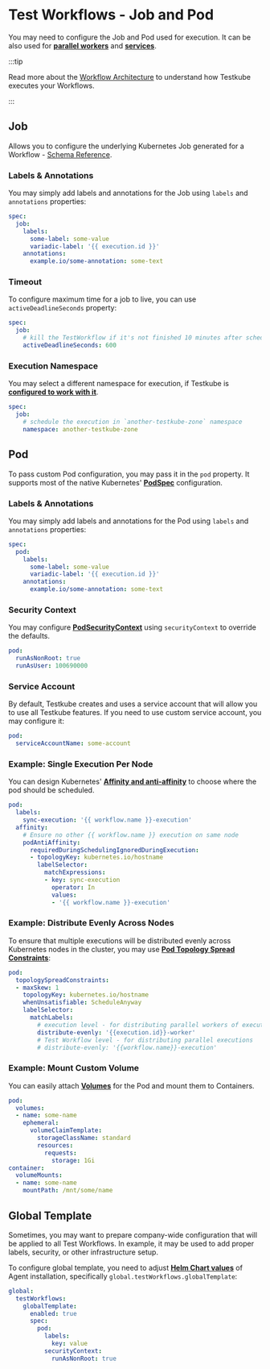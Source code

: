 # Test Workflows - Job and Pod

You may need to configure the Job and Pod used for execution. It can be also used for [**parallel workers**](./test-workflows-parallel.md) and [**services**](./test-workflows-services.md).

:::tip

Read more about the [Workflow Architecture](test-workflows-high-level-architecture.md) to understand how Testkube
executes your Workflows.

:::

## Job

Allows you to configure the underlying Kubernetes Job generated for a Workflow - [Schema Reference](/articles/crds/testworkflows.testkube.io-v1#jobconfig).

### Labels & Annotations

You may simply add labels and annotations for the Job using `labels` and `annotations` properties:

```yaml
spec:
  job:
    labels:
      some-label: some-value
      variadic-label: '{{ execution.id }}'
    annotations:
      example.io/some-annotation: some-text
```

### Timeout

To configure maximum time for a job to live, you can use `activeDeadlineSeconds` property:

```yaml
spec:
  job:
    # kill the TestWorkflow if it's not finished 10 minutes after scheduled
    activeDeadlineSeconds: 600
```

### Execution Namespace

You may select a different namespace for execution, if Testkube is [**configured to work with it**](https://docs.testkube.io/articles/helm-chart/#testkube-multi-namespace-feature).

```yaml
spec:
  job:
    # schedule the execution in `another-testkube-zone` namespace
    namespace: another-testkube-zone
```

## Pod

To pass custom Pod configuration, you may pass it in the `pod` property. It supports most of the native Kubernetes' [**PodSpec**](https://kubernetes.io/docs/reference/generated/kubernetes-api/v1.26/#podspec-v1-core) configuration.

### Labels & Annotations

You may simply add labels and annotations for the Pod using `labels` and `annotations` properties:

```yaml
spec:
  pod:
    labels:
      some-label: some-value
      variadic-label: '{{ execution.id }}'
    annotations:
      example.io/some-annotation: some-text
```

### Security Context

You may configure [**PodSecurityContext**](https://kubernetes.io/docs/tasks/configure-pod-container/security-context/#set-the-security-context-for-a-pod) using `securityContext` to override the defaults.

```yaml
pod:
  runAsNonRoot: true
  runAsUser: 100690000
```

### Service Account

By default, Testkube creates and uses a service account that will allow you to use all Testkube features.
If you need to use custom service account, you may configure it:

```yaml
pod:
  serviceAccountName: some-account
```

### Example: Single Execution Per Node

You can design Kubernetes' [**Affinity and anti-affinity**](https://kubernetes.io/docs/concepts/scheduling-eviction/assign-pod-node/#affinity-and-anti-affinity) to choose where the pod should be scheduled.

```yaml
pod:
  labels:
    sync-execution: '{{ workflow.name }}-execution'
  affinity:
    # Ensure no other {{ workflow.name }} execution on same node
    podAntiAffinity:
      requiredDuringSchedulingIgnoredDuringExecution:
      - topologyKey: kubernetes.io/hostname
        labelSelector:
          matchExpressions:
          - key: sync-execution
            operator: In
            values:
            - '{{ workflow.name }}-execution'
```

### Example: Distribute Evenly Across Nodes

To ensure that multiple executions will be distributed evenly across Kubernetes nodes in the cluster,
you may use [**Pod Topology Spread Constraints**](https://kubernetes.io/docs/concepts/scheduling-eviction/topology-spread-constraints/):

```yaml
pod:
  topologySpreadConstraints:
  - maxSkew: 1
    topologyKey: kubernetes.io/hostname
    whenUnsatisfiable: ScheduleAnyway
    labelSelector:
      matchLabels:
        # execution level - for distributing parallel workers of execution
        distribute-evenly: '{{execution.id}}-worker'
        # Test Workflow level - for distributing parallel executions
        # distribute-evenly: '{{workflow.name}}-execution'
```

### Example: Mount Custom Volume

You can easily attach [**Volumes**](https://kubernetes.io/docs/concepts/storage/volumes/) for the Pod and mount them to Containers.

```yaml
pod:
  volumes:
  - name: some-name
    ephemeral:
      volumeClaimTemplate:
        storageClassName: standard
        resources:
          requests:
            storage: 1Gi
container:
  volumeMounts:
  - name: some-name
    mountPath: /mnt/some/name
```

## Global Template

Sometimes, you may want to prepare company-wide configuration that will be applied to all Test Workflows.
In example, it may be used to add proper labels, security, or other infrastructure setup.

To configure global template, you need to adjust [**Helm Chart values**](https://github.com/kubeshop/helm-charts/blob/main/charts/testkube/values.yaml#L36-L46) of Agent installation, specifically `global.testWorkflows.globalTemplate`:

```yaml
global:
  testWorkflows:
    globalTemplate:
      enabled: true
      spec:
        pod:
          labels:
            key: value
          securityContext:
            runAsNonRoot: true
```
